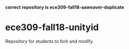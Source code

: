 **correct repository is ece309-fall18-aaweaver-duplicate**


# ece309-fall18-unityid
Repository for students to fork and modify.

